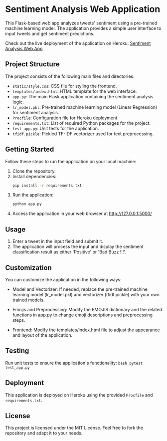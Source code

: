 # Sentiment Analysis Web Application

This Flask-based web app analyzes tweets' sentiment using a pre-trained machine learning model. The application provides a simple user interface to input tweets and get sentiment predictions.

Check out the live deployment of the application on Heroku: [Sentiment Analysis Web App](https://p07badbuzz-de1a8332d456.herokuapp.com/)

## Project Structure

The project consists of the following main files and directories:

- `static/style.css`: CSS file for styling the frontend.
- `templates/index.html`: HTML template for the web interface.
- `app.py`: The main Flask application containing the sentiment analysis logic.
- `lr_model.pkl`: Pre-trained machine learning model (Linear Regression) for sentiment analysis.
- `Procfile`: Configuration file for Heroku deployment.
- `requirements.txt`: List of required Python packages for the project.
- `test_app.py`: Unit tests for the application.
- `tfidf.pickle`: Pickled TF-IDF vectorizer used for text preprocessing.

## Getting Started

Follow these steps to run the application on your local machine:

1. Clone the repository.
2. Install dependencies:
	```bash
	pip install -r requirements.txt
	```
3. Run the application:
	```bash
	python app.py
	```
4. Access the application in your web browser at http://127.0.0.1:5000/

## Usage

1. Enter a tweet in the input field and submit it.
2. The application will process the input and display the sentiment classification result as either 'Positive' or 'Bad Buzz !!!'.

## Customization
You can customize the application in the following ways:

* Model and Vectorizer: If needed, replace the pre-trained machine learning model (lr_model.pkl) and vectorizer (tfidf.pickle) with your own trained models.

* Emojis and Preprocessing: Modify the EMOJIS dictionary and the related functions in app.py to change emoji descriptions and preprocessing steps.

* Frontend: Modify the templates/index.html file to adjust the appearance and layout of the application.

## Testing
Run unit tests to ensure the application's functionality:
	```bash
	pytest test_app.py
	```
	
## Deployment
This application is deployed on Heroku using the provided `Procfile` and `requirements.txt`.

## License
This project is licensed under the MIT License. Feel free to fork the repository and adapt it to your needs.